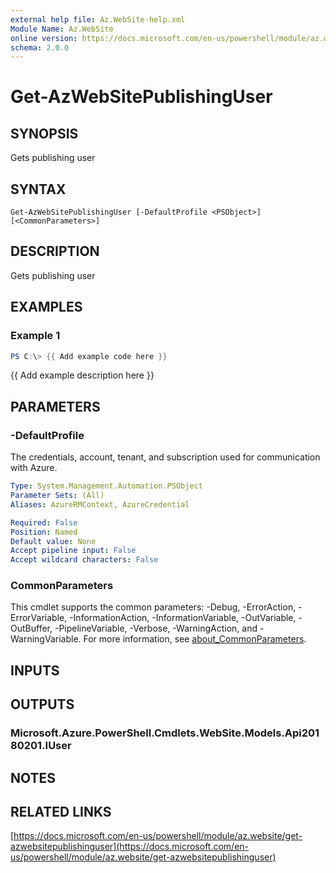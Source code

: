 ```yaml
---
external help file: Az.WebSite-help.xml
Module Name: Az.WebSite
online version: https://docs.microsoft.com/en-us/powershell/module/az.website/get-azwebsitepublishinguser
schema: 2.0.0
---
```


# Get-AzWebSitePublishingUser

## SYNOPSIS
Gets publishing user

## SYNTAX

```
Get-AzWebSitePublishingUser [-DefaultProfile <PSObject>] [<CommonParameters>]
```

## DESCRIPTION
Gets publishing user

## EXAMPLES

### Example 1
```powershell
PS C:\> {{ Add example code here }}
```

{{ Add example description here }}

## PARAMETERS

### -DefaultProfile
The credentials, account, tenant, and subscription used for communication with Azure.

```yaml
Type: System.Management.Automation.PSObject
Parameter Sets: (All)
Aliases: AzureRMContext, AzureCredential

Required: False
Position: Named
Default value: None
Accept pipeline input: False
Accept wildcard characters: False
```

### CommonParameters
This cmdlet supports the common parameters: -Debug, -ErrorAction, -ErrorVariable, -InformationAction, -InformationVariable, -OutVariable, -OutBuffer, -PipelineVariable, -Verbose, -WarningAction, and -WarningVariable. For more information, see [about_CommonParameters](http://go.microsoft.com/fwlink/?LinkID=113216).

## INPUTS

## OUTPUTS

### Microsoft.Azure.PowerShell.Cmdlets.WebSite.Models.Api20180201.IUser
## NOTES

## RELATED LINKS

[https://docs.microsoft.com/en-us/powershell/module/az.website/get-azwebsitepublishinguser](https://docs.microsoft.com/en-us/powershell/module/az.website/get-azwebsitepublishinguser)

